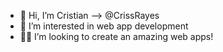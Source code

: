 - 👋 Hi, I’m Cristian --> @CrissRayes
- 👀 I’m interested in web app development
- 💪🏻 I’m looking to create an amazing web apps!
